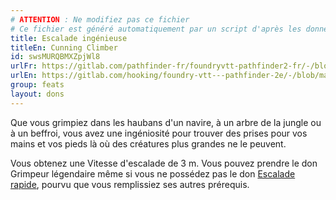 ```yaml
---
# ATTENTION : Ne modifiez pas ce fichier
# Ce fichier est généré automatiquement par un script d'après les données du module Foundry VTT officiel et de sa traduction
title: Escalade ingénieuse
titleEn: Cunning Climber
id: swsMURQBMXZpjWl8
urlFr: https://gitlab.com/pathfinder-fr/foundryvtt-pathfinder2-fr/-/blob/master/data/feats/swsMURQBMXZpjWl8.htm
urlEn: https://gitlab.com/hooking/foundry-vtt---pathfinder-2e/-/blob/master/packs/data/feats.db/cunning-climber.json
group: feats
layout: dons
---
```

Que vous grimpiez dans les haubans d'un navire, à un arbre de la jungle ou à un beffroi, vous avez une ingéniosité pour trouver des prises pour vos mains et vos pieds là où des créatures plus grandes ne le peuvent.

Vous obtenez une Vitesse d'escalade de 3 m. Vous pouvez prendre le don Grimpeur légendaire même si vous ne possédez pas le don [Escalade rapide](escalade-rapide.md), pourvu que vous remplissiez ses autres prérequis.


